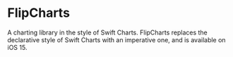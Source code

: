 # FlipCharts

A charting library in the style of Swift Charts. FlipCharts replaces the declarative style of Swift Charts with an imperative one, and is available on iOS 15.
